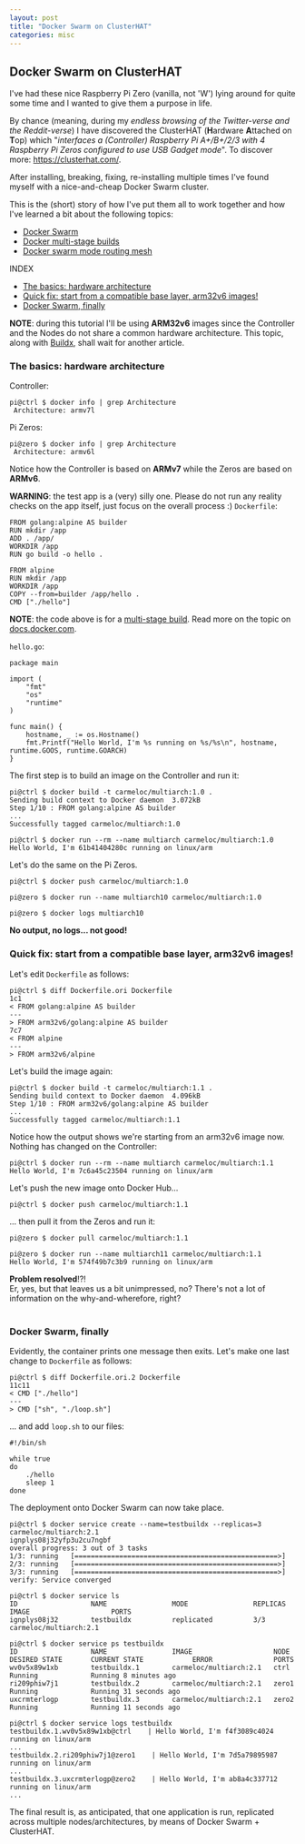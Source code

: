 ```yaml
---
layout: post
title: "Docker Swarm on ClusterHAT"
categories: misc
---
```


## Docker Swarm on ClusterHAT
I've had these nice Raspberry Pi Zero (vanilla, not 'W') lying around for quite some time and I wanted to give them a purpose in life.

By chance (meaning, during my _endless browsing of the Twitter-verse and the Reddit-verse_) I have discovered the ClusterHAT (**H**ardware **A**ttached on **T**op) which "_interfaces a (Controller) Raspberry Pi A+/B+/2/3 with 4 Raspberry Pi Zeros configured to use USB Gadget mode_". To discover more: https://clusterhat.com/.

After installing, breaking, fixing, re-installing multiple times I've found myself with a nice-and-cheap Docker Swarm cluster.

This is the (short) story of how I've put them all to work together and how I've learned a bit about the following topics:
- [Docker Swarm](https://docs.docker.com/engine/swarm/)
- [Docker multi-stage builds](https://docs.docker.com/develop/develop-images/multistage-build/)
- [Docker swarm mode routing mesh](https://docs.docker.com/engine/swarm/ingress/)

INDEX
- [The basics: hardware architecture](#basics)
- [Quick fix: start from a compatible base layer, arm32v6 images!](#quick)
- [Docker Swarm, finally](#swarm)

**NOTE**: during this tutorial I'll be using **ARM32v6** images since the Controller and the Nodes do not share a common hardware architecture. This topic, along with [Buildx](https://www.docker.com/blog/multi-arch-images/), shall wait for another article.
<a name="basics"></a>
### The basics: hardware architecture
Controller:
```
pi@ctrl $ docker info | grep Architecture
 Architecture: armv7l
```

Pi Zeros:
```
pi@zero $ docker info | grep Architecture
 Architecture: armv6l
``` 

Notice how the Controller is based on **ARMv7** while the Zeros are based on **ARMv6**.

**WARNING**: the test app is a (very) silly one. Please do not run any reality checks on the app itself, just focus on the overall process :)
`Dockerfile`:
```
FROM golang:alpine AS builder
RUN mkdir /app
ADD . /app/
WORKDIR /app
RUN go build -o hello .

FROM alpine
RUN mkdir /app
WORKDIR /app
COPY --from=builder /app/hello .
CMD ["./hello"]
```

**NOTE**: the code above is for a [multi-stage build](https://docs.docker.com/develop/develop-images/multistage-build/). Read more on the topic on [docs.docker.com](https://docs.docker.com/develop/develop-images/multistage-build/).

`hello.go`:
```
package main

import (
    "fmt"
    "os"
    "runtime"
)

func main() {
    hostname, _ := os.Hostname()
    fmt.Printf("Hello World, I'm %s running on %s/%s\n", hostname, runtime.GOOS, runtime.GOARCH)
}
```

The first step is to build an image on the Controller and run it:
```
pi@ctrl $ docker build -t carmeloc/multiarch:1.0 .
Sending build context to Docker daemon  3.072kB
Step 1/10 : FROM golang:alpine AS builder
...
Successfully tagged carmeloc/multiarch:1.0

pi@ctrl $ docker run --rm --name multiarch carmeloc/multiarch:1.0
Hello World, I'm 61b41404280c running on linux/arm
```

Let's do the same on the Pi Zeros.</br>
```
pi@ctrl $ docker push carmeloc/multiarch:1.0

pi@zero $ docker run --name multiarch10 carmeloc/multiarch:1.0

pi@zero $ docker logs multiarch10
```

**No output, no logs... not good!**

<a name="quick"></a>
### Quick fix: start from a compatible base layer, arm32v6 images!
Let's edit `Dockerfile` as follows:
```
pi@ctrl $ diff Dockerfile.ori Dockerfile
1c1
< FROM golang:alpine AS builder
---
> FROM arm32v6/golang:alpine AS builder
7c7
< FROM alpine
---
> FROM arm32v6/alpine
```

Let's build the image again:
```
pi@ctrl $ docker build -t carmeloc/multiarch:1.1 .
Sending build context to Docker daemon  4.096kB
Step 1/10 : FROM arm32v6/golang:alpine AS builder
...
Successfully tagged carmeloc/multiarch:1.1
```

Notice how the output shows we're starting from an arm32v6 image now.</br>
Nothing has changed on the Controller:
```
pi@ctrl $ docker run --rm --name multiarch carmeloc/multiarch:1.1
Hello World, I'm 7c6a45c23504 running on linux/arm
```

Let's push the new image onto Docker Hub...
```
pi@ctrl $ docker push carmeloc/multiarch:1.1
```

... then pull it from the Zeros and run it:
```
pi@zero $ docker pull carmeloc/multiarch:1.1

pi@zero $ docker run --name multiarch11 carmeloc/multiarch:1.1
Hello World, I'm 574f49b7c3b9 running on linux/arm
```

**Problem resolved**!?!
</br>
Er, yes, but that leaves us a bit unimpressed, no? There's not a lot of information on the why-and-wherefore, right?</br>
</br>

<a name="swarm"></a>
### Docker Swarm, finally
Evidently, the container prints one message then exits. Let's make one last change to `Dockerfile` as follows:
```
pi@ctrl $ diff Dockerfile.ori.2 Dockerfile
11c11
< CMD ["./hello"]
---
> CMD ["sh", "./loop.sh"]
```

... and add `loop.sh` to our files:
```
#!/bin/sh

while true
do
    ./hello
    sleep 1
done
```

The deployment onto Docker Swarm can now take place.
```
pi@ctrl $ docker service create --name=testbuildx --replicas=3 carmeloc/multiarch:2.1
ignplys08j32yfp3u2cu7ngbf
overall progress: 3 out of 3 tasks
1/3: running   [==================================================>]
2/3: running   [==================================================>]
3/3: running   [==================================================>]
verify: Service converged

pi@ctrl $ docker service ls
ID                  NAME                MODE                REPLICAS            IMAGE                    PORTS
ignplys08j32        testbuildx          replicated          3/3                 carmeloc/multiarch:2.1

pi@ctrl $ docker service ps testbuildx
ID                  NAME                IMAGE                    NODE                     DESIRED STATE       CURRENT STATE            ERROR               PORTS
wv0v5x89w1xb        testbuildx.1        carmeloc/multiarch:2.1   ctrl                     Running             Running 8 minutes ago
ri209phiw7j1        testbuildx.2        carmeloc/multiarch:2.1   zero1                    Running             Running 31 seconds ago
uxcrmterlogp        testbuildx.3        carmeloc/multiarch:2.1   zero2                    Running             Running 11 seconds ago

pi@ctrl $ docker service logs testbuildx
testbuildx.1.wv0v5x89w1xb@ctrl    | Hello World, I'm f4f3089c4024 running on linux/arm
...
testbuildx.2.ri209phiw7j1@zero1    | Hello World, I'm 7d5a79895987 running on linux/arm
...
testbuildx.3.uxcrmterlogp@zero2    | Hello World, I'm ab8a4c337712 running on linux/arm
...
```

The final result is, as anticipated, that one application is run, replicated across multiple nodes/architectures, by means of Docker Swarm + ClusterHAT.

